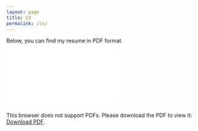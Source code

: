 ```yaml
---
layout: page
title: CV
permalink: /cv/
---
```


Below, you can find my resume in PDF format.

<object data="/assets/Curriculum_Vitae_Bauke_Brenninkmeijer_2020.pdf" type="application/pdf" width="700px" height="1000px">
    <embed src="/assets/Curriculum_Vitae_Bauke_Brenninkmeijer_2020.pdf">
        <p>This browser does not support PDFs. Please download the PDF to view it: <a href="/assets/Curriculum_Vitae_Bauke_Brenninkmeijer_2020.pdf">Download PDF</a>.</p>
    </embed>
</object>